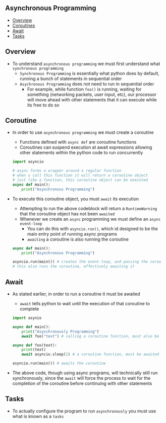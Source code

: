 ## Asynchronous Programming
- [Overview](#overview)
- [Coroutines](#coroutines)
- [Await](#await)
- [Tasks](#tasks)

## Overview
* To understand `asynchronous programming` we must first understand what `synchronous programming`
  - `Synchronous Programming` is essentially what python does by default, running a bunch of statements in sequential order
  - `Asychronous Programming` does not need to run in sequential order
    * For example, while function `foo()` is running, waiting for something (networking packets, user input, etc), our processor will move ahead with other statements that it can execute while its free to do so

## Coroutine
* In order to use `asynchronous programming` we must create a coroutine
  - Functions defined with `async def` are coroutine functions
  - Coroutines can suspend execution at await expressions allowing other statements within the python code to run concurrently

  ```python
  import asyncio

  # async forms a wrapper around a regular function
  # when u call this function it will return a coroutine object
  # just like a function, this coroutine object can be executed
  async def main():
      print("Asynchronous Programming")
  ```

* To execute this coroutine object, you must `await` its execution
  - Attempting to run the above codeblock will return a `RuntimeWarning` that the coroutine object has not been `awaited`
  - Whenever we create an `async` programming we must define an `async event-loop` 
    * You can do this with `asyncio.run()`, which id designed to be the main entry point of running async programs
    * `awaiting` a coroutine is also running the coroutine

  ```python
  async def main():
      print("Asynchronous Programming")

  asyncio.run(main()) # creates the event-loop, and passing the coroutine to that loop
  # this also runs the coroutine, effectively awaiting it
  ```

## Await
* As stated earlier, in order to run a coroutine it must be awaited
  - `await` tells python to wait until the execution of that coroutine to complete

  ```python
  import asynio
  
  async def main():
      print("Asynchronously Programming")
      await foo("text") # calling a coroutine function, must also be awaited to run

  async def foo(text):
      print(text)
      await asyncio.sleep(1) # a coroutine function, must be awaited to run 

  asyncio.run(main()) # awaits the coroutine
  ```

* The above code, though using async programs, will technically still run synchronously, since the `await` will force the process to wait for the completion of the coroutine before continuing with other statements

## Tasks
* To actually configure the program to run `asynchronously` you must use what is known as a `tasks`
